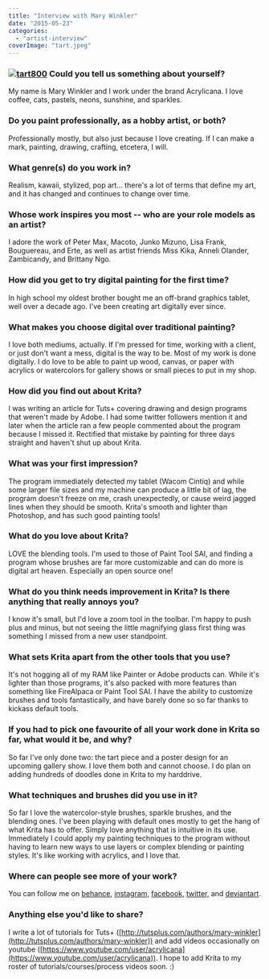```yaml
---
title: "Interview with Mary Winkler"
date: "2015-05-23"
categories: 
  - "artist-interview"
coverImage: "tart.jpeg"
---
```


### [![tart800](../images/tart800.jpeg)](https://krita.org/wp-content/uploads/2015/05/tart.jpeg) Could you tell us something about yourself?

My name is Mary Winkler and I work under the brand Acrylicana. I love coffee, cats, pastels, neons, sunshine, and sparkles.

### Do you paint professionally, as a hobby artist, or both?

Professionally mostly, but also just because I love creating. If I can make a mark, painting, drawing, crafting, etcetera, I will.

### What genre(s) do you work in?

Realism, kawaii, stylized, pop art... there's a lot of terms that define my art, and it has changed and continues to change over time.

### Whose work inspires you most -- who are your role models as an artist?

I adore the work of Peter Max, Macoto, Junko Mizuno, Lisa Frank, Bouguereau, and Erte, as well as artist friends Miss Kika, Anneli Olander, Zambicandy, and Brittany Ngo.

### How did you get to try digital painting for the first time?

In high school my oldest brother bought me an off-brand graphics tablet, well over a decade ago. I've been creating art digitally ever since.

### What makes you choose digital over traditional painting?

I love both mediums, actually. If I'm pressed for time, working with a client, or just don't want a mess, digital is the way to be. Most of my work is done digitally. I do love to be able to paint up wood, canvas, or paper with acrylics or watercolors for gallery shows or small pieces to put in my shop.

### How did you find out about Krita?

I was writing an article for Tuts+ covering drawing and design programs that weren't made by Adobe. I had some twitter followers mention it and later when the article ran a few people commented about the program because I missed it. Rectified that mistake by painting for three days straight and haven't shut up about Krita.

### What was your first impression?

The program immediately detected my tablet (Wacom Cintiq) and while some larger file sizes and my machine can produce a little bit of lag, the program doesn't freeze on me, crash unexpectedly, or cause weird jagged lines when they should be smooth. Krita's smooth and lighter than Photoshop, and has such good painting tools!

### What do you love about Krita?

LOVE the blending tools. I'm used to those of Paint Tool SAI, and finding a program whose brushes are far more customizable and can do more is digital art heaven. Especially an open source one!

### What do you think needs improvement in Krita? Is there anything that really annoys you?

I know it's small, but I'd love a zoom tool in the toolbar. I'm happy to push plus and minus, but not seeing the little magnifying glass first thing was something I missed from a new user standpoint.

### What sets Krita apart from the other tools that you use?

It's not hogging all of my RAM like Painter or Adobe products can. While it's lighter than those programs, it's also packed with more features than something like FireAlpaca or Paint Tool SAI. I have the ability to customize brushes and tools fantastically, and have barely done so so far thanks to kickass default tools.

### If you had to pick one favourite of all your work done in Krita so far, what would it be, and why?

So far I've only done two: the tart piece and a poster design for an upcoming gallery show. I love them both and cannot choose. I do plan on adding hundreds of doodles done in Krita to my harddrive.

### What techniques and brushes did you use in it?

So far I love the watercolor-style brushes, sparkle brushes, and the blending ones. I've been playing with default ones mostly to get the hang of what Krita has to offer. Simply love anything that is intuitive in its use. Immediately I could apply my painting techniques to the program without having to learn new ways to use layers or complex blending or painting styles. It's like working with acrylics, and I love that.

### Where can people see more of your work?

You can follow me on [behance](https://www.behance.net/acrylicana), [instagram,](http://instagram.com/acrylicana/) [facebook,](https://www.facebook.com/MaryWinklerArt) [twitter,](%20https://twitter.com/marywinklerart) and [deviantart](http://marywinkler.deviantart.com/).

### Anything else you'd like to share?

I write a lot of tutorials for Tuts+ ([http://tutsplus.com/authors/mary-winkler](http://tutsplus.com/authors/mary-winkler)) and add videos occasionally on youtube ([https://www.youtube.com/user/acrylicana](https://www.youtube.com/user/acrylicana)). I hope to add Krita to my roster of tutorials/courses/process videos soon. :)
